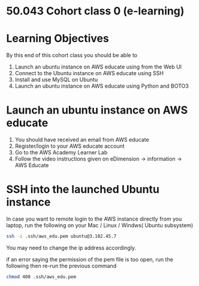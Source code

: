 # 50.043 Cohort class 0 (e-learning)

# Learning Objectives

By this end of this cohort class you should be able to 

1. Launch an ubuntu instance on AWS educate using from the Web UI
2. Connect to the Ubuntu instance on AWS educate using SSH
3. Install and use MySQL on Ubuntu
4. Launch an ubuntu instance on AWS educate using Python and BOTO3


# Launch an ubuntu instance on AWS educate

1. You should have received an email from AWS educate
2. Register/login to your AWS educate account
3. Go to the AWS Academy Learner Lab
4. Follow the video instructions given on eDimension -> information -> AWS Educate


# SSH into the launched Ubuntu instance
In case you want to remote login to the AWS instance directly from you laptop,
run the following on your Mac / Linux / Windws( Ubuntu subsystem)

```bash
ssh -i .ssh/aws_edu.pem ubuntu@3.102.45.7 
```
You may need to change the ip address accordingly.

if an error saying the permission of the pem file is too open, run the following then re-run the previous command

```bash
chmod 400 .ssh/aws_edu.pem
```

